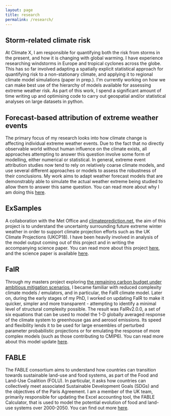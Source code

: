 ```yaml
---
layout: page
title: research
permalink: /research/
---
```


## Storm-related climate risk
At Climate X, I am responsible for quantifying both the risk from storms in the present, and how it is changing with global warming. I have experience researching windstorms in Europe and tropical cyclones across the globe. This has so far involved adapting a spatially explicit statistical approach for quantifying risk to a non-stationary climate, and applying it to regional climate model simulations (paper in prep.). I'm currently working on how we can make best use of the hierarchy of models available for assessing extreme weather risk. As part of this work, I spend a significant amount of time writing up and optimising code to carry out geospatial and/or statistical analyses on large datasets in python.

## Forecast-based attribution of extreme weather events
The primary focus of my research looks into how climate change is affecting individual extreme weather events. Due to the fact that no directly observable world without human influence on the climate exists, all approaches attempting to answer this question involve some form of modelling, either numerical or statistical. In general, extreme event attribution studies now tend to rely on relatively coarse climate models, and use several different approaches or models to assess the robustness of their conclusions. My work aims to adapt weather forecast models that are demonstrably able to simulate the actual weather extreme being studied to allow them to answer this same question. You can read more about why I am doing this [here](https://www.carbonbrief.org/guest-post-how-weather-forecasts-can-spark-a-new-kind-of-extreme-event-attribution).

## ExSamples
A collaboration with the Met Office and [climateprediction.net](https://www.climateprediction.net/), the aim of this project is to understand the uncertainty surrounding future extreme winter weather in order to support climate projection efforts such as the UK Climate Projections (UKCP18). I have been heavily involved in analysis of the model output coming out of this project and in writing the accompanying science paper. You can read more about this project [here](https://www.ukclimateresilience.org/news-events/exsamples-generating-samples-of-extreme-winters-to-support-climate-adaptation/), and the science paper is available [here](https://doi.org/10.1016/j.wace.2022.100419).

## FaIR
Through my masters project exploring [the remaining carbon budget under ambitious mitigation scenarios](https://doi.org/10.1038/s41561-018-0156-y), I became familiar with reduced complexity climate models / emulators, and in particular, the FaIR climate model. Later on, during the early stages of my PhD, I worked on updating FaIR to make it quicker, simpler and more transparent - attempting to identify a minimal level of structural complexity possible. The result was FaIRv2.0.0, a set of six equations that can be used to model the 1-D globally averaged response of the climate system to greenhouse gas and aerosol emissions. Its speed and flexibility lends it to be used for large ensembles of perturbed parameter probabilistic projections or for emulating the response of more complex models (such as those contributing to CMIP6). You can read more about this model update [here](https://doi.org/10.5194/gmd-14-3007-2021).

<!-- <div class='figure-container'>
{% include FaIR_interactive_projections.html %}
</div> -->
## FABLE
The FABLE consortium aims to understand how countries can transition towards sustainable land-use and food systems, as part of the Food and Land-Use Coalition (FOLU). In particular, it asks how countries can collectively meet associated Sustainable Development Goals (SDGs) and the objectives of the Paris Agreement. I am a member of the UK team, primarily responsible for updating the Excel accounting tool, the FABLE Calculator, that is used to model the potential evolution of food and land-use systems over 2000-2050. You can find out more [here](https://www.foodandlandusecoalition.org/fable/).